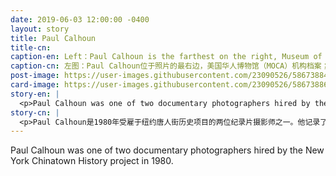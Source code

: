```yaml
---
date: 2019-06-03 12:00:00 -0400
layout: story
title: Paul Calhoun
title-cn: 
caption-en: Left：Paul Calhoun is the farthest on the right, Museum of Chinese in America (MOCA) Institutional Collection;<br>Right：Lunch Break--Wo Sing Shirt Press. Photograph by Paul Calhoun, Museum of Chinese in America (MOCA) Collection
caption-cn: 左图：Paul Calhoun位于照片的最右边，美国华人博物馆（MOCA）机构档案；<br>右图：Wo Sing洗衣店的午休，照片由Paul Calhoun拍摄，美国华人博物馆（MOCA）馆藏
post-image: https://user-images.githubusercontent.com/23090526/58673884-6302e300-831b-11e9-8f1a-599799513f1b.jpg
card-image: https://user-images.githubusercontent.com/23090526/58673886-64cca680-831b-11e9-9926-c20016324646.jpg
story-en: |
  <p>Paul Calhoun was one of two documentary photographers hired by the New York Chinatown History project in 1980. He documented the daily life of New York’s Chinatown from 1980 through 1984. After his work at MOCA, Calhoun continued his work in documentary photography, which included a project documenting life in the republic of Georgia in 2005. He has also taught the art of documentary photography at the undergraduate and graduate levels.</p>
story-cn: |
  <p>Paul Calhoun是1980年受雇于纽约唐人街历史项目的两位纪录片摄影师之一。他记录了1980年至1984年间的纽约唐人街的日常生活。在他结束了MOCA的工作以后，Calhoun先生继续他的纪录片摄影事业，其中包括了一个在2005年记录乔治亚共和国生活的项目。他也教授本科和研究生阶段的纪录片摄影艺术科目。</p>
---
```

Paul Calhoun was one of two documentary photographers hired by the New York Chinatown History project in 1980.
